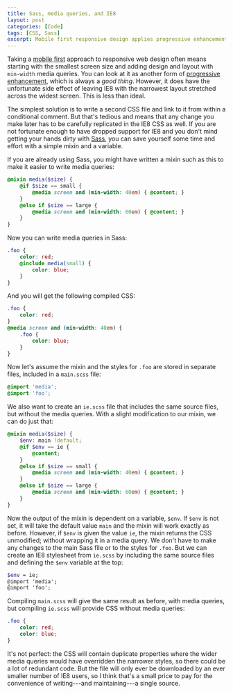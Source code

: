 ```yaml
---
title: Sass, media queries, and IE8
layout: post
categories: [Code]
tags: [CSS, Sass]
excerpt: Mobile first responsive design applies progressive enhancement to layout, using media queries to add complexity only when the screen is large enough to use it. The lack of support for media queries in IE8 can be a problem, but one you can work around with a little bit of Sass.
---
```


Taking a [mobile first][1] approach to responsive web design often means starting with the smallest screen size and adding design and layout with `min-width` media queries. You can look at it as another form of [progressive enhancement][2], which is always a _good thing_. However, it does have the unfortunate side effect of leaving IE8 with the narrowest layout stretched across the widest screen. This is less than ideal.

The simplest solution is to write a second CSS file and link to it from within a conditional comment. But that's tedious and means that any change you make later has to be carefully replicated in the IE8 CSS as well. If you are not fortunate enough to have dropped support for IE8 and you don't mind getting your hands dirty with [Sass][3], you can save yourself some time and effort with a simple mixin and a variable.

If you are already using Sass, you might have written a mixin such as this to make it easier to write media queries:

~~~~~~~~ scss
@mixin media($size) {
    @if $size == small {
        @media screen and (min-width: 40em) { @content; }
    }
    @else if $size == large {
        @media screen and (min-width: 60em) { @content; }
    }
}
~~~~~~~~

Now you can write media queries in Sass:

~~~~~~~~ scss
.foo {
    color: red;
    @include media(small) {
        color: blue;
    }
}
~~~~~~~~

And you will get the following compiled CSS:

~~~~~~~~ scss
.foo {
    color: red;
}
@media screen and (min-width: 40em) {
    .foo {
        color: blue;
    }
}
~~~~~~~~

Now let's assume the mixin and the styles for `.foo` are stored in separate files, included in a `main.scss` file:

~~~~~~~~ scss
@import 'media';
@import 'foo';
~~~~~~~~

We also want to create an `ie.scss` file that includes the same source files, but without the media queries. With a slight modification to our mixin, we can do just that:

~~~~~~~~ scss
@mixin media($size) {
    $env: main !default;
    @if $env == ie {
        @content;
    }
    @else if $size == small {
        @media screen and (min-width: 40em) { @content; }
    }
    @else if $size == large {
        @media screen and (min-width: 60em) { @content; }
    }
}
~~~~~~~~

Now the output of the mixin is dependent on a variable, `$env`. If `$env` is not set, it will take the default value `main` and the mixin will work exactly as before. However, if `$env` is given the value `ie`, the mixin returns the CSS unmodified; without wrapping it in a media query. We don't have to make any changes to the main Sass file or to the styles for `.foo`. But we can create an IE8 stylesheet from `ie.scss` by including the same source files and defining the `$env` variable at the top:

~~~~~~~~ scss
$env = ie;
@import 'media';
@import 'foo';
~~~~~~~~

Compiling `main.scss` will give the same result as before, with media queries, but compiling `ie.scss` will provide CSS without media queries:

~~~~~~~~ scss
.foo {
    color: red;
    color: blue;
}
~~~~~~~~

It's not perfect: the CSS will contain duplicate properties where the wider media queries would have overridden the narrower styles, so there could be a lot of redundant code. But the file will only ever be downloaded by an ever smaller number of IE8 users, so I think that's a small price to pay for the convenience of writing---and maintaining---a single source.

[1]: http://www.lukew.com/ff/entry.asp?933
[2]: http://bradfrost.com/blog/web/mobile-first-responsive-web-design/
[3]: http://sass-lang.com/
